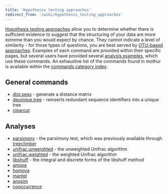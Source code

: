 ```yaml
---
title: 'Hypothesis testing approaches'
redirect_from: '/wiki/Hypothesis_testing_approaches'
---
```

[Hypothesis testing
approaches](Hypothesis_testing_approaches) allow you to
determine whether there is sufficient evidence to suggest that the
structuring of your data are more extreme than you would expect by
chance. They cannot indicate a level of similarity - for those types of
questions, you are best served by [OTU-based
approaches](OTU-based_approaches). Examples of each command
are provided within their specific pages, but several users have
provided several [analysis examples](analysis_examples),
which use these commands. An exhaustive list of the commands found in
mothur is available within the [ commands category
index](Special:Categories).

## General commands

-   [dist.seqs](dist.seqs) - generate a distance matrix
-   [deunique.tree](deunique.tree) - reinserts redundant
    sequence identifiers into a unique tree
-   [clearcut](clearcut)

## Analyses

-   [parsimony](parsimony) - the parsimony test, which was
    previously available through
    [treeclimber](https://schloss.micro.umass.edu/software/treeclimber.html)
-   [unifrac.unweighted](unifrac.unweighted) - the unweighted
    Unifrac algorithm
-   [unifrac.weighted](unifrac.weighted) - the weighted
    Unifrac algorithm
-   [libshuff](libshuff) - the integral and discrete forms of
    the libshuff method
-   [amova](amova)
-   [homova](homova)
-   [mantel](mantel)
-   [anosim](anosim)
-   [cooccurrence](cooccurrence)
